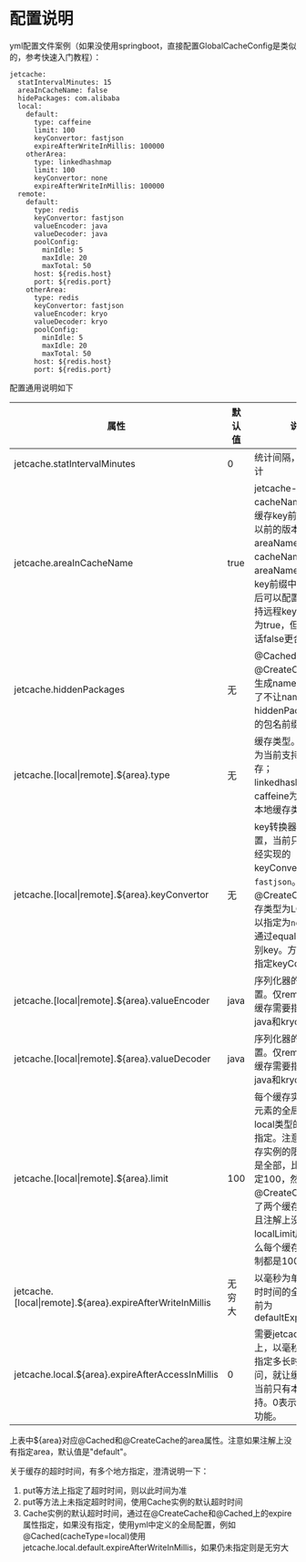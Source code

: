 # 配置说明
yml配置文件案例（如果没使用springboot，直接配置GlobalCacheConfig是类似的，参考快速入门教程）：
```
jetcache:
  statIntervalMinutes: 15
  areaInCacheName: false
  hidePackages: com.alibaba
  local:
    default:
      type: caffeine
      limit: 100
      keyConvertor: fastjson
      expireAfterWriteInMillis: 100000
    otherArea:
      type: linkedhashmap
      limit: 100
      keyConvertor: none
      expireAfterWriteInMillis: 100000
  remote:
    default:
      type: redis
      keyConvertor: fastjson
      valueEncoder: java
      valueDecoder: java
      poolConfig:
        minIdle: 5
        maxIdle: 20
        maxTotal: 50
      host: ${redis.host}
      port: ${redis.port}
    otherArea:
      type: redis
      keyConvertor: fastjson
      valueEncoder: kryo
      valueDecoder: kryo
      poolConfig:
        minIdle: 5
        maxIdle: 20
        maxTotal: 50
      host: ${redis.host}
      port: ${redis.port}
```


配置通用说明如下

| 属性 | 默认值 | 说明 |
| --- | --- | --- |
| jetcache.statIntervalMinutes | 0 | 统计间隔，0表示不统计 |
| jetcache.areaInCacheName | true | jetcache-anno把cacheName作为远程缓存key前缀，2.4.3以前的版本总是把areaName加在cacheName中，因此areaName也出现在key前缀中。2.4.4以后可以配置，为了保持远程key兼容默认值为true，但是新项目的话false更合理些。 |
| jetcache.hiddenPackages | 无 | @Cached和@CreateCache自动生成name的时候，为了不让name太长，hiddenPackages指定的包名前缀被截掉 |
| jetcache.[local\|remote].${area}.type | 无 | 缓存类型。tair、redis为当前支持的远程缓存；linkedhashmap、caffeine为当前支持的本地缓存类型 |
| jetcache.[local\|remote].${area}.keyConvertor | 无 | key转换器的全局配置，当前只有一个已经实现的keyConvertor：```fastjson```。仅当使用@CreateCache且缓存类型为LOCAL时可以指定为```none```，此时通过equals方法来识别key。方法缓存必须指定keyConvertor|
| jetcache.[local\|remote].${area}.valueEncoder | java | 序列化器的全局配置。仅remote类型的缓存需要指定，可选java和kryo |
| jetcache.[local\|remote].${area}.valueDecoder | java | 序列化器的全局配置。仅remote类型的缓存需要指定，可选java和kryo |
| jetcache.[local\|remote].${area}.limit | 100 | 每个缓存实例的最大元素的全局配置，仅local类型的缓存需要指定。注意是每个缓存实例的限制，而不是全部，比如这里指定100，然后用@CreateCache创建了两个缓存实例（并且注解上没有设置localLimit属性），那么每个缓存实例的限制都是100 |
| jetcache.[local\|remote].${area}.expireAfterWriteInMillis | 无穷大 | 以毫秒为单位指定超时时间的全局配置(以前为defaultExpireInMillis) |
| jetcache.local.${area}.expireAfterAccessInMillis | 0 | 需要jetcache2.2以上，以毫秒为单位，指定多长时间没有访问，就让缓存失效，当前只有本地缓存支持。0表示不使用这个功能。 |

上表中${area}对应@Cached和@CreateCache的area属性。注意如果注解上没有指定area，默认值是"default"。

关于缓存的超时时间，有多个地方指定，澄清说明一下：
1. put等方法上指定了超时时间，则以此时间为准
1. put等方法上未指定超时时间，使用Cache实例的默认超时时间
1. Cache实例的默认超时时间，通过在@CreateCache和@Cached上的expire属性指定，如果没有指定，使用yml中定义的全局配置，例如@Cached(cacheType=local)使用jetcache.local.default.expireAfterWriteInMillis，如果仍未指定则是无穷大

